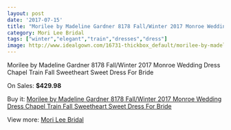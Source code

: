 ```yaml
---
layout: post
date: '2017-07-15'
title: "Morilee by Madeline Gardner 8178 Fall/Winter 2017 Monroe Wedding Dress Chapel Train Fall Sweetheart Sweet Dress For Bride"
category: Mori Lee Bridal
tags: ["winter","elegant","train","dresses","dress"]
image: http://www.idealgown.com/16731-thickbox_default/morilee-by-madeline-gardner-8178-fall-winter-2017-monroe-wedding-dress-chapel-train-fall-sweetheart-sweet-dress-for-bride.jpg
---
```

Morilee by Madeline Gardner 8178 Fall/Winter 2017 Monroe Wedding Dress Chapel Train Fall Sweetheart Sweet Dress For Bride

On Sales: **$429.98**
<a href="https://www.idealgown.com/en/mori-lee-bridal/6655-morilee-by-madeline-gardner-8178-fall-winter-2017-monroe-wedding-dress-chapel-train-fall-sweetheart-sweet-dress-for-bride.html"><amp-img layout="responsive" width="600" height="600" src="//www.idealgown.com/16731-thickbox_default/morilee-by-madeline-gardner-8178-fall-winter-2017-monroe-wedding-dress-chapel-train-fall-sweetheart-sweet-dress-for-bride.jpg" alt="Morilee by Madeline Gardner 8178 Fall/Winter 2017 Monroe Wedding Dress Chapel Train Fall Sweetheart Sweet Dress For Bride 0" /></a>
<a href="https://www.idealgown.com/en/mori-lee-bridal/6655-morilee-by-madeline-gardner-8178-fall-winter-2017-monroe-wedding-dress-chapel-train-fall-sweetheart-sweet-dress-for-bride.html"><amp-img layout="responsive" width="600" height="600" src="//www.idealgown.com/16734-thickbox_default/morilee-by-madeline-gardner-8178-fall-winter-2017-monroe-wedding-dress-chapel-train-fall-sweetheart-sweet-dress-for-bride.jpg" alt="Morilee by Madeline Gardner 8178 Fall/Winter 2017 Monroe Wedding Dress Chapel Train Fall Sweetheart Sweet Dress For Bride 1" /></a>
<a href="https://www.idealgown.com/en/mori-lee-bridal/6655-morilee-by-madeline-gardner-8178-fall-winter-2017-monroe-wedding-dress-chapel-train-fall-sweetheart-sweet-dress-for-bride.html"><amp-img layout="responsive" width="600" height="600" src="//www.idealgown.com/16733-thickbox_default/morilee-by-madeline-gardner-8178-fall-winter-2017-monroe-wedding-dress-chapel-train-fall-sweetheart-sweet-dress-for-bride.jpg" alt="Morilee by Madeline Gardner 8178 Fall/Winter 2017 Monroe Wedding Dress Chapel Train Fall Sweetheart Sweet Dress For Bride 2" /></a>
<a href="https://www.idealgown.com/en/mori-lee-bridal/6655-morilee-by-madeline-gardner-8178-fall-winter-2017-monroe-wedding-dress-chapel-train-fall-sweetheart-sweet-dress-for-bride.html"><amp-img layout="responsive" width="600" height="600" src="//www.idealgown.com/16732-thickbox_default/morilee-by-madeline-gardner-8178-fall-winter-2017-monroe-wedding-dress-chapel-train-fall-sweetheart-sweet-dress-for-bride.jpg" alt="Morilee by Madeline Gardner 8178 Fall/Winter 2017 Monroe Wedding Dress Chapel Train Fall Sweetheart Sweet Dress For Bride 3" /></a>

Buy it: [Morilee by Madeline Gardner 8178 Fall/Winter 2017 Monroe Wedding Dress Chapel Train Fall Sweetheart Sweet Dress For Bride](https://www.idealgown.com/en/mori-lee-bridal/6655-morilee-by-madeline-gardner-8178-fall-winter-2017-monroe-wedding-dress-chapel-train-fall-sweetheart-sweet-dress-for-bride.html "Morilee by Madeline Gardner 8178 Fall/Winter 2017 Monroe Wedding Dress Chapel Train Fall Sweetheart Sweet Dress For Bride")

View more: [Mori Lee Bridal](https://www.idealgown.com/en/90-mori-lee-bridal "Mori Lee Bridal")